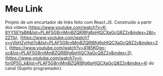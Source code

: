 # Meu Link

Projeto de um encurtador de links feito com React.JS.
Construído a partir dos vídeos (https://www.youtube.com/watch?v=K-8YYSEYaB8&list=PLAF5G8rnMmBZQRlBfg6pHIQCXaGcQ8Z2v&index=2&t=2211s), (https://www.youtube.com/watch?v=vVbHZyHgt7o&list=PLAF5G8rnMmBZQRlBfg6pHIQCXaGcQ8Z2v&index=2), (https://www.youtube.com/watch?v=4185KOgo-oc&list=PLAF5G8rnMmBZQRlBfg6pHIQCXaGcQ8Z2v&index=3), (https://www.youtube.com/watch?v=t-for0P5G_k&list=PLAF5G8rnMmBZQRlBfg6pHIQCXaGcQ8Z2v&index=4) do canal (Sujeito programador).

